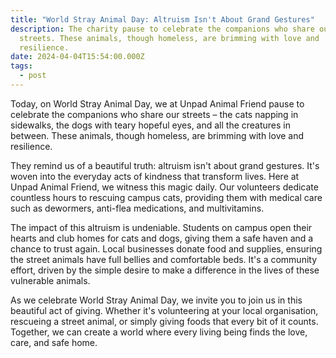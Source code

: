 ```yaml
---
title: "World Stray Animal Day: Altruism Isn't About Grand Gestures"
description: The charity pause to celebrate the companions who share our
  streets. These animals, though homeless, are brimming with love and
  resilience.
date: 2024-04-04T15:54:00.000Z
tags:
  - post
---
```

Today, on World Stray Animal Day, we at Unpad Animal Friend pause to celebrate the companions who share our streets – the cats napping in sidewalks, the dogs with teary hopeful eyes, and all the creatures in between. These animals, though homeless, are brimming with love and resilience.

They remind us of a beautiful truth: altruism isn't about grand gestures. It's woven into the everyday acts of kindness that transform lives. Here at Unpad Animal Friend, we witness this magic daily. Our volunteers dedicate countless hours to rescuing campus cats, providing them with medical care such as dewormers, anti-flea medications, and multivitamins.

The impact of this altruism is undeniable. Students on campus open their hearts and club homes for cats and dogs, giving them a safe haven and a chance to trust again. Local businesses donate food and supplies, ensuring the street animals have full bellies and comfortable beds. It's a community effort, driven by the simple desire to make a difference in the lives of these vulnerable animals.

As we celebrate World Stray Animal Day, we invite you to join us in this beautiful act of giving. Whether it's volunteering at your local organisation, rescueing a street animal, or simply giving foods that every bit of it counts. Together, we can create a world where every living being finds the love, care, and safe home.
